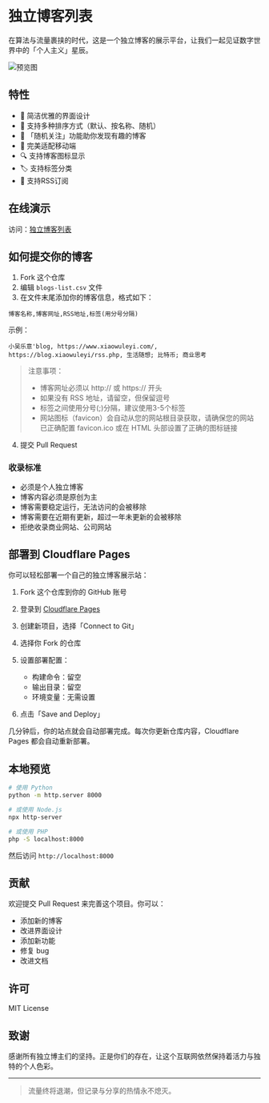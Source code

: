 # 独立博客列表

在算法与流量裹挟的时代，这是一个独立博客的展示平台，让我们一起见证数字世界中的「个人主义」星辰。

![预览图](https://user-images.githubusercontent.com/1472352/266178611-c3ee745c-0cf7-4c92-a800-6c0fb7ae14f3.png)

## 特性

- 🎨 简洁优雅的界面设计
- 🔄 支持多种排序方式（默认、按名称、随机）
- 🎲 「随机关注」功能助你发现有趣的博客
- 📱 完美适配移动端
- 🔍 支持博客图标显示
- 🏷️ 支持标签分类
- 📰 支持RSS订阅

## 在线演示

访问：[独立博客列表](https://indie-blogs.pages.dev)

## 如何提交你的博客

1. Fork 这个仓库
2. 编辑 `blogs-list.csv` 文件
3. 在文件末尾添加你的博客信息，格式如下：

```csv
博客名称,博客网址,RSS地址,标签(用分号分隔)
```

示例：
```csv
小吴乐意'blog, https://www.xiaowuleyi.com/, https://blog.xiaowuleyi/rss.php, 生活随想; 比特币; 商业思考
```

> 注意事项：
> - 博客网址必须以 http:// 或 https:// 开头
> - 如果没有 RSS 地址，请留空，但保留逗号
> - 标签之间使用分号(;)分隔，建议使用3-5个标签
> - 网站图标（favicon）会自动从您的网站根目录获取，请确保您的网站已正确配置 favicon.ico 或在 HTML 头部设置了正确的图标链接

4. 提交 Pull Request

### 收录标准

- 必须是个人独立博客
- 博客内容必须是原创为主
- 博客需要稳定运行，无法访问的会被移除
- 博客需要在近期有更新，超过一年未更新的会被移除
- 拒绝收录商业网站、公司网站

## 部署到 Cloudflare Pages

你可以轻松部署一个自己的独立博客展示站：

1. Fork 这个仓库到你的 GitHub 账号

2. 登录到 [Cloudflare Pages](https://pages.cloudflare.com)

3. 创建新项目，选择「Connect to Git」

4. 选择你 Fork 的仓库

5. 设置部署配置：
   - 构建命令：留空
   - 输出目录：留空
   - 环境变量：无需设置

6. 点击「Save and Deploy」

几分钟后，你的站点就会自动部署完成。每次你更新仓库内容，Cloudflare Pages 都会自动重新部署。

## 本地预览

```bash
# 使用 Python
python -m http.server 8000

# 或使用 Node.js
npx http-server

# 或使用 PHP
php -S localhost:8000
```

然后访问 `http://localhost:8000`

## 贡献

欢迎提交 Pull Request 来完善这个项目。你可以：

- 添加新的博客
- 改进界面设计
- 添加新功能
- 修复 bug
- 改进文档

## 许可

MIT License

## 致谢

感谢所有独立博主们的坚持。正是你们的存在，让这个互联网依然保持着活力与独特的个人色彩。

---

> 流量终将退潮，但记录与分享的热情永不熄灭。